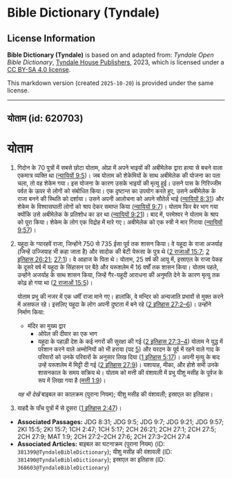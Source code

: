 # Bible Dictionary (Tyndale)

## License Information

**Bible Dictionary (Tyndale)** is based on and adapted from: _Tyndale Open Bible Dictionary_, [Tyndale House Publishers](https://tyndaleopenresources.com/), 2023, which is licensed under a [CC BY-SA 4.0 license](https://creativecommons.org/licenses/by-sa/4.0/legalcode.en).

This markdown version (created `2025-10-20`) is provided under the same license.



--------------------------------

## योताम (id: 620703)

योताम
=====

1. गिदोन के 70 पुत्रों में सबसे छोटा योताम, ओप्रा में अपने भाइयों की अबीमेलेक द्वारा हत्या से बचने वाला एकमात्र व्यक्ति था ([न्यायियों 9:5](https://ref.ly/Judg9:5))। जब योताम को शेकेमियों के साथ अबीमेलेक की योजना का पता चला, तो वह शेकेम गया। इस योजना के कारण उसके भाइयों की मृत्यु हुई। उसने पास के गिरिज्जीम पर्वत के ऊपर से लोगों को संबोधित किया। एक दृष्टान्त का उपयोग करते हुए, उसने अबीमेलेक के राजा बनने की स्थिति को दर्शाया। उसने अपनी आलोचना को अपने सौतेले भाई ([न्यायियों 8:31](https://ref.ly/Judg8:31)) और शेकेम के विश्वासघाती लोगों को श्राप देकर समाप्त किया ([न्यायियों 9:7](https://ref.ly/Judg9:7))। योताम फिर बेर भाग गया क्योंकि उसे अबीमेलेक के प्रतिशोध का डर था ([न्यायियों 9:21](https://ref.ly/Judg9:21))। बाद में, परमेश्वर ने योताम के श्राप को पूरा किया। शेकेम के लोग एक विद्रोह में मारे गए। अबीमेलेक को एक स्त्री ने मार गिराया ([न्यायियों 9:57](https://ref.ly/Judg9:57))।
2. यहूदा के ग्यारहवें राजा, जिन्होंने 750 से 735 ईसा पूर्व तक शासन किया। वे यहूदा के राजा अजर्याह (जिन्हें उज्जियाह भी कहा जाता है) और सादोक की बेटी येरूसा के पुत्र थे ([2 राजाओं 15:7](https://ref.ly/2Kgs15:7); [2 इतिहास 26:21](https://ref.ly/2Chr26:21); [27:1](https://ref.ly/2Chr27:1))। वे आहाज के पिता थे। योताम, 25 वर्ष की आयु में, इस्राएल के राजा पेकह के दूसरे वर्ष में यहूदा के सिंहासन पर बैठे और यरूशलेम में 16 वर्षों तक शासन किया। योताम पहले, उन्होंने अजर्याह के साथ शासन किया, जिन्हें गैर\-यहूदी आराधना की अनुमति देने के कारण मृत्यु तक कोढ़ हो गया था ([2 राजाओं 15:5](https://ref.ly/2Kgs15:5))।

    योताम प्रभु की नजर में एक धर्मीं राजा माने गए। हालांकि, वे मन्दिर को अन्यजाति प्रभावों से मुक्त करने में असफल रहे। इसलिए यहूदा के लोग अपनी दुष्टता में बने रहे ([2 इतिहास 27:2–6](https://ref.ly/2Chr27:2-2Chr27:6))। उन्होंने निर्माण किया:

    * मंदिर का मुख्य द्वार
        * ओपेल की दीवार का एक भाग
        * यहूदा के पहाड़ी देश के कई नगरों की सुरक्षा की गई ([2 इतिहास 27:3–4](https://ref.ly/2Chr27:3-2Chr27:4))
        योताम ने युद्ध में परेशान करने वाले अम्मोनियों को भी हराया (पद [5](https://ref.ly/2Chr27:5)) और यरदन के पूर्व में रहने वाले गाद के परिवारों को उनके परिवारों के अनुसार लिख दिया ([1 इतिहास 5:17](https://ref.ly/1Chr5:17))। अपनी मृत्यु के बाद उन्हें यरूशलेम में मिट्टी दी गई ([2 इतिहास 27:9](https://ref.ly/2Chr27:9))। यशायाह, मीका, और होशे सभी उनके शासनकाल के समय सक्रिय थे। योताम को मत्ती की वंशावली में प्रभु यीशु मसीह के पूर्वज के रूप में लिखा गया है ([मत्ती 1:9](https://ref.ly/Matt1:9))।

    *यह भी देखें* बाइबल का कालक्रम (पुराना नियम); यीशु मसीह की वंशावली; इस्राएल का इतिहास।

3. याहदै के पाँच पुत्रों में से दूसरा ([1 इतिहास 2:47](https://ref.ly/1Chr2:47))।

* **Associated Passages:** JDG 8:31; JDG 9:5; JDG 9:7; JDG 9:21; JDG 9:57; 2KI 15:5; 2KI 15:7; 1CH 2:47; 1CH 5:17; 2CH 26:21; 2CH 27:1; 2CH 27:5; 2CH 27:9; MAT 1:9; 2CH 27:2–2CH 27:6; 2CH 27:3–2CH 27:4
* **Associated Articles:** बाइबल का घटनाक्रम (पुराना नियम) (ID: `381399@TyndaleBibleDictionary`); यीशु मसीह की वंशावली (ID: `381490@TyndaleBibleDictionary`); इस्राएल का इतिहास  (ID: `368603@TyndaleBibleDictionary`)

